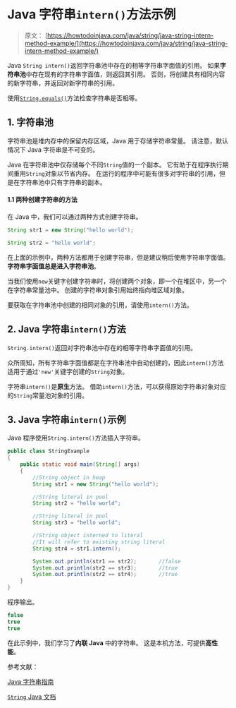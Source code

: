 # Java 字符串`intern()`方法示例

> 原文： [https://howtodoinjava.com/java/string/java-string-intern-method-example/](https://howtodoinjava.com/java/string/java-string-intern-method-example/)

Java `String intern()`返回字符串池中存在的相等字符串字面值的引用。 如果**字符串池**中存在现有的字符串字面值，则返回其引用。 否则，将创建具有相同内容的新字符串，并返回对新字符串的引用。

使用[`String.equals()`](https://howtodoinjava.com/java/string/string-equals-method/)方法检查字符串是否相等。

## 1\. 字符串池

字符串池是堆内存中的保留内存区域，Java 用于存储字符串常量。 请注意，默认情况下 Java 字符串是不可变的。

Java 在字符串池中仅存储每个不同`String`值的一个副本。 它有助于在程序执行期间重用`String`对象以节省内存。 在运行的程序中可能有很多对字符串的引用，但是在字符串池中只有字符串的副本。

#### 1.1 两种创建字符串的方法

在 Java 中，我们可以通过两种方式创建字符串。

```java
String str1 = new String("hello world");

String str2 = "hello world";

```

在上面的示例中，两种方法都用于创建字符串，但是建议稍后使用字符串字面值。 **字符串字面值总是进入字符串池**。

当我们使用`new`关键字创建字符串时，将创建两个对象，即一个在堆区中，另一个在字符串常量池中。 创建的字符串对象引用始终指向堆区域对象。

要获取在字符串池中创建的相同对象的引用，请使用`intern()`方法。

## 2\. Java 字符串`intern()`方法

`String.intern()`返回对字符串池中存在的相等字符串字面值的引用。

众所周知，所有字符串字面值都是在字符串池中自动创建的，因此`intern()`方法适用于通过`'new'`关键字创建的`String`对象。

字符串`intern()`是**原生**方法。 借助`intern()`方法，可以获得原始字符串对象对应的`String`常量池对象的引用。

## 3\. Java 字符串`intern()`示例

Java 程序使用`String.intern()`方法插入字符串。

```java
public class StringExample 
{
    public static void main(String[] args) 
    {
        //String object in heap
        String str1 = new String("hello world");

        //String literal in pool
        String str2 = "hello world";

        //String literal in pool
        String str3 = "hello world";

        //String object interned to literal
        //It will refer to existing string literal
        String str4 = str1.intern();

        System.out.println(str1 == str2);       //false
        System.out.println(str2 == str3);       //true
        System.out.println(str2 == str4);       //true
    }
}

```

程序输出。

```java
false
true
true

```

在此示例中，我们学习了**内联 Java** 中的字符串。 这是本机方法，可提供**高性能**。

参考文献：

[Java 字符串指南](https://howtodoinjava.com/java-string/)

[`String` Java 文档](https://docs.oracle.com/javase/9/docs/api/java/lang/String.html)